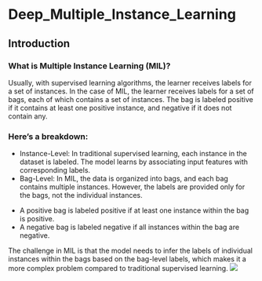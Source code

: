 # Deep_Multiple_Instance_Learning
<h2>Introduction</h2>
<h3>What is Multiple Instance Learning (MIL)?</h3>
<p>Usually, with supervised learning algorithms, the learner receives labels for a set of instances. In the case of MIL, the learner receives labels for a set of bags, each of which contains a set of instances. The bag is labeled positive if it contains at least one positive instance, and negative if it does not contain any.</p>

<h3>Here’s a breakdown:</h3>
<ul>
  <li>
Instance-Level: In traditional supervised learning, each instance in the dataset is labeled. The model learns by associating input features with corresponding labels.
  </li>
  <li>
Bag-Level: In MIL, the data is organized into bags, and each bag contains multiple instances. However, the labels are provided only for the bags, not the individual instances.
  </li>
</ul>
      <ul><li>A positive bag is labeled positive if at least one instance within the bag is positive.</li>
          <li>A negative bag is labeled negative if all instances within the bag are negative.</li>
      </ul>  
The challenge in MIL is that the model needs to infer the labels of individual instances within the bags based on the bag-level labels, which makes it a more complex problem compared to traditional supervised learning.
<img src='https://github.com/user-attachments/assets/b80e7464-53b1-4943-a56a-17faa673e324'>
<img src=>
